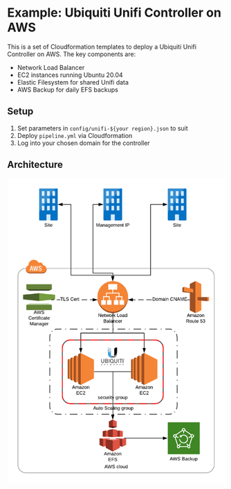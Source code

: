 # Example: Ubiquiti Unifi Controller on AWS
This is a set of Cloudformation templates to deploy a Ubiquiti Unifi Controller on AWS. The key components are:
  - Network Load Balancer
  - EC2 instances running Ubuntu 20.04
  - Elastic Filesystem for shared Unifi data
  - AWS Backup for daily EFS backups

## Setup
  1. Set parameters in `config/unifi-${your region}.json` to suit
  2. Deploy `pipeline.yml` via Cloudformation
  3. Log into your chosen domain for the controller

## Architecture
![Unifi Controller Architecture](img/arch.png)
